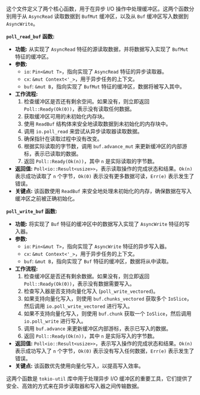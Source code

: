 这个文件定义了两个核心函数，用于在异步 I/O 操作中处理缓冲区。这两个函数分别用于从 `AsyncRead` 读取数据到 `BufMut` 缓冲区，以及从 `Buf` 缓冲区写入数据到 `AsyncWrite`。

**`poll_read_buf` 函数:**

*   **功能:** 从实现了 `AsyncRead` 特征的源读取数据，并将数据写入实现了 `BufMut` 特征的缓冲区。
*   **参数:**
    *   `io`:  `Pin<&mut T>`，指向实现了 `AsyncRead` 特征的异步读取器。
    *   `cx`:  `&mut Context<'_>`，用于异步任务的上下文。
    *   `buf`:  `&mut B`，指向实现了 `BufMut` 特征的缓冲区，数据将被写入其中。
*   **工作流程:**
    1.  检查缓冲区是否还有剩余空间。如果没有，则立即返回 `Poll::Ready(Ok(0))`，表示没有读取任何数据。
    2.  获取缓冲区可用的未初始化内存块。
    3.  使用 `ReadBuf` 结构体来安全地读取数据到未初始化的内存块中。
    4.  调用 `io.poll_read` 来尝试从异步读取器读取数据。
    5.  确保指针在读取过程中没有改变。
    6.  根据实际读取的字节数，调用 `buf.advance_mut` 来更新缓冲区的内部游标，表示已读取的数据。
    7.  返回 `Poll::Ready(Ok(n))`，其中 `n` 是实际读取的字节数。
*   **返回值:**  `Poll<io::Result<usize>>`，表示读取操作的完成状态和结果。`Ok(n)` 表示成功读取了 `n` 个字节，`Ok(0)` 表示没有更多数据可读，`Err(e)` 表示发生了错误。
*   **关键点:**  该函数使用 `ReadBuf` 来安全地处理未初始化的内存，确保数据在写入缓冲区之前被正确初始化。

**`poll_write_buf` 函数:**

*   **功能:** 将实现了 `Buf` 特征的缓冲区中的数据写入实现了 `AsyncWrite` 特征的写入器。
*   **参数:**
    *   `io`:  `Pin<&mut T>`，指向实现了 `AsyncWrite` 特征的异步写入器。
    *   `cx`:  `&mut Context<'_>`，用于异步任务的上下文。
    *   `buf`:  `&mut B`，指向实现了 `Buf` 特征的缓冲区，数据将从中读取。
*   **工作流程:**
    1.  检查缓冲区是否还有剩余数据。如果没有，则立即返回 `Poll::Ready(Ok(0))`，表示没有数据需要写入。
    2.  检查写入器是否支持向量化写入 (`poll_write_vectored`)。
    3.  如果支持向量化写入，则使用 `buf.chunks_vectored` 获取多个 `IoSlice`，然后调用 `io.poll_write_vectored` 进行写入。
    4.  如果不支持向量化写入，则使用 `buf.chunk` 获取一个 `IoSlice`，然后调用 `io.poll_write` 进行写入。
    5.  调用 `buf.advance` 来更新缓冲区内部游标，表示已写入的数据。
    6.  返回 `Poll::Ready(Ok(n))`，其中 `n` 是实际写入的字节数。
*   **返回值:**  `Poll<io::Result<usize>>`，表示写入操作的完成状态和结果。`Ok(n)` 表示成功写入了 `n` 个字节，`Ok(0)` 表示没有写入任何数据，`Err(e)` 表示发生了错误。
*   **关键点:**  该函数优先使用向量化写入，以提高写入效率。

这两个函数是 `tokio-util` 库中用于处理异步 I/O 缓冲区的重要工具，它们提供了安全、高效的方式来在异步读取器和写入器之间传输数据。
